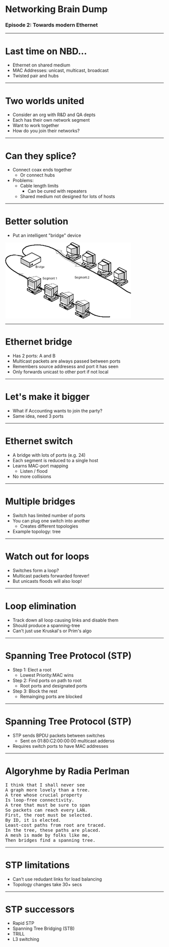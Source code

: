 # Networking Brain Dump

### Episode 2: Towards modern Ethernet

---
# Last time on NBD...
- Ethernet on shared medium
- MAC Addresses: unicast, multicast, broadcast
- Twisted pair and hubs

---
# Two worlds united
- Consider an org with R&D and QA depts
- Each has their own network segment
- Want to work together
- How do you join their networks?

---
# Can they splice?
- Connect coax ends together
  - Or connect hubs
- Problems:
  - Cable length limits
    - Can be cured with repeaters
  - Shared medium not designed for lots of hosts

---
# Better solution
- Put an intelligent "bridge" device

<img src="bridge.jpeg" width="400px">

---
# Ethernet bridge
- Has 2 ports: A and B
- Multicast packets are always passed between ports
- Remembers source addresess and port it has seen
- Only forwards unicast to other port if not local

---
# Let's make it bigger
- What if Accounting wants to join the party?
- Same idea, need 3 ports

---
# Ethernet switch
- A bridge with lots of ports (e.g. 24)
- Each segment is reduced to a single host
- Learns MAC-port mapping
  - Listen / flood
- No more collisions

---
# Multiple bridges
- Switch has limited number of ports
- You can plug one switch into another
  - Creates different topologies
- Example topology: tree

---
# Watch out for loops
- Switches form a loop?
- Multicast packets forwarded forever!
- But unicasts floods will also loop!

---
# Loop elimination
- Track down all loop causing links and disable them
- Should produce a spanning-tree
- Can't just use Kruskal's or Prim's algo

---
# Spanning Tree Protocol (STP)
- Step 1: Elect a root
  - Lowest Priority:MAC wins
- Step 2: Find ports on path to root
  - Root ports and designated ports
- Step 3: Block the rest
  - Remainging ports are blocked

---
# Spanning Tree Protocol (STP)
- STP sends BPDU packets between switches
  - Sent on 01:80:C2:00:00:00 multicast adderss
- Requires switch ports to have MAC addresses

---
# Algoryhme by Radia Perlman
<pre>
I think that I shall never see
A graph more lovely than a tree.
A tree whose crucial property
Is loop-free connectivity.
A tree that must be sure to span
So packets can reach every LAN.
First, the root must be selected.
By ID, it is elected.
Least-cost paths from root are traced.
In the tree, these paths are placed.
A mesh is made by folks like me,
Then bridges find a spanning tree.
</pre>

---
# STP limitations
- Can't use redudant links for load balancing
- Topology changes take 30+ secs

---
# STP successors
- Rapid STP
- Spanning Tree Bridging (STB)
- TRILL
- L3 switching

